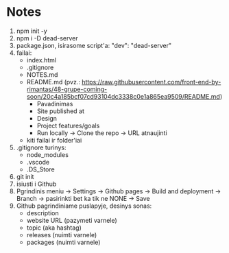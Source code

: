 # Notes

1. npm init -y
2. npm i -D dead-server
3. package.json, isirasome script'a:
   "dev": "dead-server"
4. failai:
    - index.html
    - .gitignore
    - NOTES.md
    - README.md (pvz.: https://raw.githubusercontent.com/front-end-by-rimantas/48-grupe-coming-soon/20c4a185bcf07cd93104dc3338c0e1a865ea9509/README.md) 
        - Pavadinimas
        - Site published at
        - Design
        - Project features/goals
        - Run locally -> Clone the repo -> URL atnaujinti
    - kiti failai ir folder'iai
5. .gitignore turinys:
    - node_modules
    - .vscode
    - .DS_Store
6. git init
7. isiusti i Github
8. Pgrindinis meniu -> Settings -> Github pages -> Build and deployment -> Branch -> pasirinkti bet ka tik ne NONE -> Save
9. Github pagrindiniame puslapyje, desinys sonas:
    * description
    * website URL (pazymeti varnele)
    * topic (aka hashtag)
    * releases (nuimti varnele)
    * packages (nuimti varnele)

